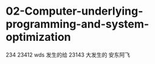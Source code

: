 # 02-Computer-underlying-programming-and-system-optimization



234 23412 wds   发生的给 23143 大发生的  安东阿飞